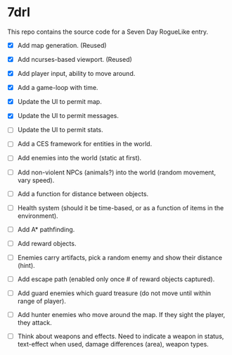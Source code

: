 # 7drl

This repo contains the source code for a Seven Day RogueLike entry.

- [x]  Add map generation. (Reused)

- [x]  Add ncurses-based viewport. (Reused)

- [x]  Add player input, ability to move around.

- [x]  Add a game-loop with time.

- [x]  Update the UI to permit map.

- [x]  Update the UI to permit messages.

- [ ]  Update the UI to permit stats.

- [ ]  Add a CES framework for entities in the world.

- [ ]  Add enemies into the world (static at first).

- [ ]  Add non-violent NPCs (animals?) into the world (random movement, vary speed).

- [ ]  Add a function for distance between objects.

- [ ]  Health system (should it be time-based, or as a function of items in the environment).

- [ ]  Add A* pathfinding.

- [ ]  Add reward objects.

- [ ]  Enemies carry artifacts, pick a random enemy and show their distance (hint).

- [ ]  Add escape path (enabled only once # of reward objects captured).

- [ ]  Add guard enemies which guard treasure (do not move until within range of player).

- [ ]  Add hunter enemies who move around the map.  If they sight the player, they attack.

- [ ]  Think about weapons and effects.  Need to indicate a weapon in status, text-effect when used, damage differences (area), weapon types.

